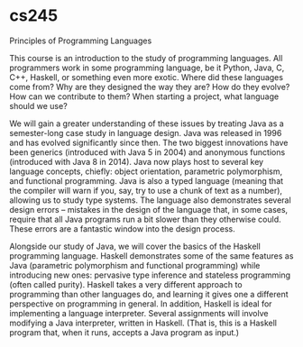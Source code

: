 # cs245

Principles of Programming Languages

This course is an introduction to the study of programming languages. All programmers work in some programming language, be it Python, Java, C, C++, Haskell, or something even more exotic. Where did these languages come from? Why are they designed the way they are? How do they evolve? How can we contribute to them? When starting a project, what language should we use?

We will gain a greater understanding of these issues by treating Java as a semester-long case study in language design. Java was released in 1996 and has evolved significantly since then. The two biggest innovations have been generics (introduced with Java 5 in 2004) and anonymous functions (introduced with Java 8 in 2014). Java now plays host to several key language concepts, chiefly: object orientation, parametric polymorphism, and functional programming. Java is also a typed language (meaning that the compiler will warn if you, say, try to use a chunk of text as a number), allowing us to study type systems. The language also demonstrates several design errors – mistakes in the design of the language that, in some cases, require that all Java programs run a bit slower than they otherwise could. These errors are a fantastic window into the design process.

Alongside our study of Java, we will cover the basics of the Haskell programming language. Haskell demonstrates some of the same features as Java (parametric polymorphism and functional programming) while introducing new ones: pervasive type inference and stateless programming (often called purity). Haskell takes a very different approach to programming than other languages do, and learning it gives one a different perspective on programming in general. In addition, Haskell is ideal for implementing a language interpreter. Several assignments will involve modifying a Java interpreter, written in Haskell. (That is, this is a Haskell program that, when it runs, accepts a Java program as input.)
